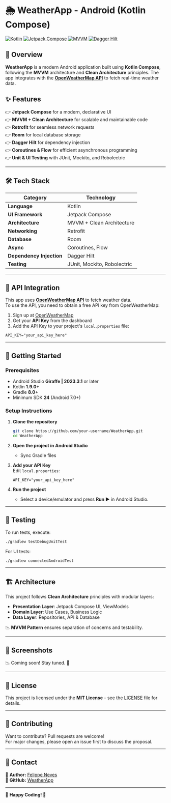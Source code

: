 # 🌦️ WeatherApp - Android (Kotlin Compose)

[![Kotlin](https://img.shields.io/badge/Kotlin-2.0.0-blue.svg)](https://kotlinlang.org/)
[![Jetpack Compose](https://img.shields.io/badge/Jetpack%20Compose-UI-green.svg)](https://developer.android.com/jetpack/compose)
[![MVVM](https://img.shields.io/badge/MVVM-Architecture-orange.svg)](https://developer.android.com/topic/architecture)
[![Dagger Hilt](https://img.shields.io/badge/Dagger%20Hilt-DI-blue.svg)](https://developer.android.com/training/dependency-injection/hilt-android)

## 🚀 Overview

**WeatherApp** is a modern Android application built using **Kotlin Compose**, following the **MVVM** architecture and **Clean Architecture** principles. The app integrates with the **[OpenWeatherMap API](https://api.openweathermap.org)** to fetch real-time weather data.

## ✨ Features

👉 **Jetpack Compose** for a modern, declarative UI  
👉 **MVVM + Clean Architecture** for scalable and maintainable code  
👉 **Retrofit** for seamless network requests  
👉 **Room** for local database storage  
👉 **Dagger Hilt** for dependency injection  
👉 **Coroutines & Flow** for efficient asynchronous programming  
👉 **Unit & UI Testing** with JUnit, Mockito, and Robolectric  

---

## 🛠️ Tech Stack

| Category            | Technology |
|--------------------|------------|
| **Language**      | Kotlin |
| **UI Framework**  | Jetpack Compose |
| **Architecture**  | MVVM + Clean Architecture |
| **Networking**    | Retrofit |
| **Database**      | Room |
| **Async**        | Coroutines, Flow |
| **Dependency Injection** | Dagger Hilt |
| **Testing**       | JUnit, Mockito, Robolectric |

---

## 🔗 API Integration

This app uses **[OpenWeatherMap API](https://api.openweathermap.org)** to fetch weather data.  
To use the API, you need to obtain a free API key from OpenWeatherMap:

1. Sign up at [OpenWeatherMap](https://home.openweathermap.org/users/sign_up)
2. Get your **API Key** from the dashboard
3. Add the API Key to your project's `local.properties` file:

```properties
API_KEY="your_api_key_here"
```

---

## 🚀 Getting Started

### Prerequisites
- Android Studio **Giraffe | 2023.3.1** or later
- Kotlin **1.9.0+**
- Gradle **8.0+**
- Minimum SDK **24** (Android 7.0+)

### Setup Instructions
1. **Clone the repository**
   ```sh
   git clone https://github.com/your-username/WeatherApp.git
   cd WeatherApp
   ```

2. **Open the project in Android Studio**  
   - Sync Gradle files

3. **Add your API Key**  
   Edit `local.properties`:
   ```properties
   API_KEY="your_api_key_here"
   ```

4. **Run the project**
   - Select a device/emulator and press **Run ▶️** in Android Studio.

---

## 🧪 Testing

To run tests, execute:

```sh
./gradlew testDebugUnitTest
```

For UI tests:

```sh
./gradlew connectedAndroidTest
```

---

## 🏗️ Architecture

This project follows **Clean Architecture** principles with modular layers:

- **Presentation Layer**: Jetpack Compose UI, ViewModels  
- **Domain Layer**: Use Cases, Business Logic  
- **Data Layer**: Repositories, API & Database  

📉 **MVVM Pattern** ensures separation of concerns and testability.

---

## 📸 Screenshots

📉 Coming soon! Stay tuned. 📸

---

## 📜 License

This project is licensed under the **MIT License** - see the [LICENSE](LICENSE) file for details.

---

## 🤝 Contributing

Want to contribute? Pull requests are welcome!  
For major changes, please open an issue first to discuss the proposal.

---

## 📨 Contact

💬 **Author:** [Felippe Neves](https://github.com/felippeneves)  
📌 **GitHub:** [WeatherApp](https://github.com/felippeneves/kotlin-compose-weather-app)

---

🔹 **Happy Coding! 🚀**


